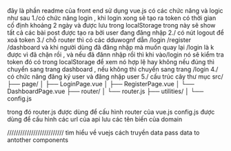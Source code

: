 đây là phần readme của front end sử dụng vue.js có các chức năng và logic như sau
1./có chức năng login , khi login xong sẽ tạo ra token có thời gian cố định khoảng 2 ngày và được lưu trong localStorage trong này sẽ show tất cả các bài post được tạo ra bởi user đang đăng nhập
2./ có nút logout để xoá token
3./ chỗ router thì có các dduwognf dẫn /login /register /dashboard và khi người dùng đã đăng nhập mà muốn quay lại /login là k được vì đã chặn rồi , và nếu đã đănn nhập rồi thì khi vào/login nó sẽ kiểm tra token đó có trong localStorage để xem nó hợp lệ hay không nếu đúng thì chuyển sang trang dashboard , nếu không thì chuyển sang trang /login
4./ có chức năng đăng ký user và đăng nhập user
5./ cấu trúc cây thư mục
src/
├── page/
│ ├── LoginPage.vue
│ ├── RegisterPage.vue
│ └── DashboardPage.vue
├── router/
│ └── router.js
├── utilities/
│ └── config.js

trong đó router.js được dùng để cấu hình router của vue.js
config.js được dùng để cấu hình các url của api lưu các tên biến của domain

//////////////////////////
tìm hiểu về vuejs cách truyền data pass data to antother components
